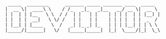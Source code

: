 			 _____  ________      _______ _____ _______ ____  _____
			|  __ \|  ____\ \    / /_   _|_   _|__   __/ __ \|  __ \
			| |  | | |__   \ \  / /  | |   | |    | | | |  | | |__) |
			| |  | |  __|   \ \/ /   | |   | |    | | | |  | |  _  /
			| |__| | |____   \  /   _| |_ _| |_   | | | |__| | | \ \
			|_____/|______|   \/   |_____|_____|  |_|  \____/|_|  \_\
